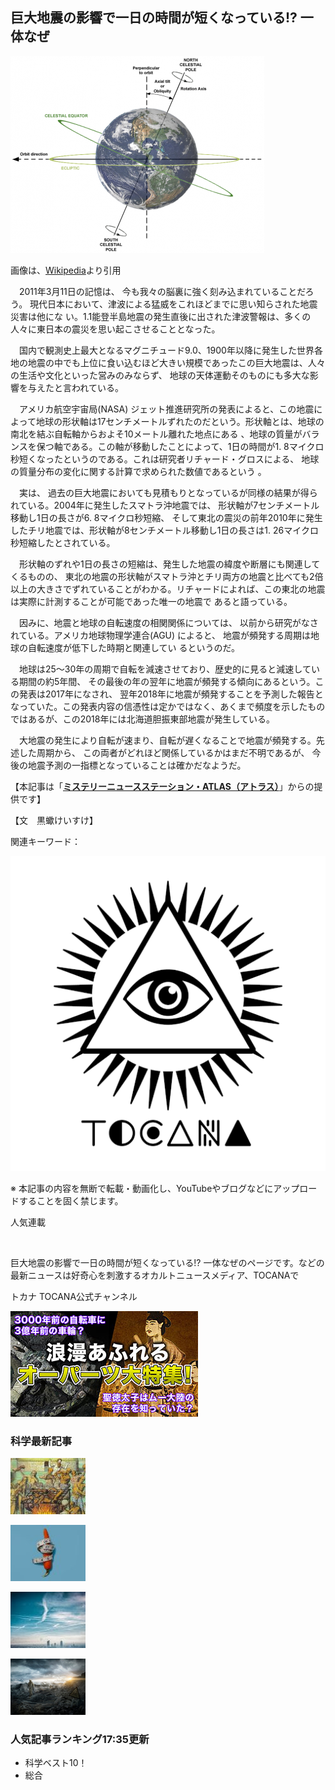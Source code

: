 ## 巨大地震の影響で一日の時間が短くなっている!? 一体なぜ

![](%E5%B7%A8%E5%A4%A7%E5%9C%B0%E9%9C%87%E3%81%AE%E5%BD%B1%E9%9F%BF%E3%81%A7%E4%B8%80%E6%97%A5%E3%81%AE%E6%99%82%E9%96%93%E3%81%8C%E7%9F%AD%E3%81%8F%E3%81%AA%E3%81%A3%E3%81%A6%E3%81%84%E3%82%8B!%20%E4%B8%80%E4%BD%93%E3%81%AA%E3%81%9C%EF%BD%B0%E3%82%AA%E3%82%AB%E3%83%AB%E3%83%88%E3%83%8B%E3%83%A5%E3%83%BC%E3%82%B9%E3%83%A1%E3%83%87%E3%82%A3%E3%82%A2%20%E3%83%88%E3%82%AB%E3%83%8A/AxialTiltObliquity-406x315.png)

画像は、[Wikipedia](https://commons.wikimedia.org/w/index.php?curid=3262268)より引用

　2011年3月11日の記憶は、 今も我々の脳裏に強く刻み込まれていることだろう。 現代日本において、津波による猛威をこれほどまでに思い知らされた地震災害は他にな い。1.1能登半島地震の発生直後に出された津波警報は、多くの人々に東日本の震災を思い起こさせることとなった。

　国内で観測史上最大となるマグニチュード9.0、1900年以降に発生した世界各地の地震の中でも上位に食い込むほど大きい規模であったこの巨大地震は、人々の生活や文化といった営みのみならず、 地球の天体運動そのものにも多大な影響を与えたと言われている。

　アメリカ航空宇宙局(NASA) ジェット推進研究所の発表によると、この地震によって地球の形状軸は17センチメートルずれたのだという。形状軸とは、地球の南北を結ぶ自転軸からおよそ10メートル離れた地点にある 、地球の質量がバランスを保つ軸である。この軸が移動したことによって、1日の時間が1. 8マイクロ秒短くなったというのである。これは研究者リチャード・グロスによる、 地球の質量分布の変化に関する計算で求められた数値であるという 。

　実は、 過去の巨大地震においても見積もりとなっているが同様の結果が得られている。2004年に発生したスマトラ沖地震では、 形状軸が7センチメートル移動し1日の長さが6. 8マイクロ秒短縮、 そして東北の震災の前年2010年に発生したチリ地震では、形状軸が8センチメートル移動し1日の長さは1. 26マイクロ秒短縮したとされている。

　形状軸のずれや1日の長さの短縮は、発生した地震の緯度や断層にも関連してくるものの、 東北の地震の形状軸がスマトラ沖とチリ両方の地震と比べても2倍 以上の大きさでずれていることがわかる。リチャードによれば、この東北の地震は実際に計測することが可能であった唯一の地震で あると語っている。

　因みに、地震と地球の自転速度の相関関係については、 以前から研究がなされている。アメリカ地球物理学連合(AGU) によると、 地震が頻発する周期は地球の自転速度が低下した時期と関連してい るというのだ。

　地球は25～30年の周期で自転を減速させており、歴史的に見ると減速している期間の約5年間、 その最後の年の翌年に地震が頻発する傾向にあるという。この発表は2017年になされ、 翌年2018年に地震が頻発することを予測した報告となっていた。この発表内容の信憑性は定かではなく、あくまで頻度を示したものではあるが、この2018年には北海道胆振東部地震が発生している。

　大地震の発生により自転が速まり、自転が遅くなることで地震が頻発する。先述した周期から、 この両者がどれほど関係しているかはまだ不明であるが、 今後の地震予測の一指標となっていることは確かだなようだ。

【本記事は「[**ミステリーニュースステーション・ATLAS（アトラス）**](https://mnsatlas.com/)」からの提供です】

【文　黒蠍けいすけ】

関連キーワード：

![](%E5%B7%A8%E5%A4%A7%E5%9C%B0%E9%9C%87%E3%81%AE%E5%BD%B1%E9%9F%BF%E3%81%A7%E4%B8%80%E6%97%A5%E3%81%AE%E6%99%82%E9%96%93%E3%81%8C%E7%9F%AD%E3%81%8F%E3%81%AA%E3%81%A3%E3%81%A6%E3%81%84%E3%82%8B!%20%E4%B8%80%E4%BD%93%E3%81%AA%E3%81%9C%EF%BD%B0%E3%82%AA%E3%82%AB%E3%83%AB%E3%83%88%E3%83%8B%E3%83%A5%E3%83%BC%E3%82%B9%E3%83%A1%E3%83%87%E3%82%A3%E3%82%A2%20%E3%83%88%E3%82%AB%E3%83%8A/icon-sns.png)

※ 本記事の内容を無断で転載・動画化し、YouTubeやブログなどにアップロードすることを固く禁じます。

人気連載

[![24時間でこんなに小顔に!?  最先端「波動美容」の実力がやばい](%E5%B7%A8%E5%A4%A7%E5%9C%B0%E9%9C%87%E3%81%AE%E5%BD%B1%E9%9F%BF%E3%81%A7%E4%B8%80%E6%97%A5%E3%81%AE%E6%99%82%E9%96%93%E3%81%8C%E7%9F%AD%E3%81%8F%E3%81%AA%E3%81%A3%E3%81%A6%E3%81%84%E3%82%8B!%20%E4%B8%80%E4%BD%93%E3%81%AA%E3%81%9C%EF%BD%B0%E3%82%AA%E3%82%AB%E3%83%AB%E3%83%88%E3%83%8B%E3%83%A5%E3%83%BC%E3%82%B9%E3%83%A1%E3%83%87%E3%82%A3%E3%82%A2%20%E3%83%88%E3%82%AB%E3%83%8A/1x1.trans.gif)](https://tocana.jp/2024/01/post_260902_entry.html)

巨大地震の影響で一日の時間が短くなっている!? 一体なぜのページです。などの最新ニュースは好奇心を刺激するオカルトニュースメディア、TOCANAで

トカナ TOCANA公式チャンネル

[![](%E5%B7%A8%E5%A4%A7%E5%9C%B0%E9%9C%87%E3%81%AE%E5%BD%B1%E9%9F%BF%E3%81%A7%E4%B8%80%E6%97%A5%E3%81%AE%E6%99%82%E9%96%93%E3%81%8C%E7%9F%AD%E3%81%8F%E3%81%AA%E3%81%A3%E3%81%A6%E3%81%84%E3%82%8B!%20%E4%B8%80%E4%BD%93%E3%81%AA%E3%81%9C%EF%BD%B0%E3%82%AA%E3%82%AB%E3%83%AB%E3%83%88%E3%83%8B%E3%83%A5%E3%83%BC%E3%82%B9%E3%83%A1%E3%83%87%E3%82%A3%E3%82%A2%20%E3%83%88%E3%82%AB%E3%83%8A/youtube_thumbnail_833-2.jpg)](https://youtu.be/pSv8-xLu97I)

### 科学最新記事

[![古代カニバリズム文化【前編】](%E5%B7%A8%E5%A4%A7%E5%9C%B0%E9%9C%87%E3%81%AE%E5%BD%B1%E9%9F%BF%E3%81%A7%E4%B8%80%E6%97%A5%E3%81%AE%E6%99%82%E9%96%93%E3%81%8C%E7%9F%AD%E3%81%8F%E3%81%AA%E3%81%A3%E3%81%A6%E3%81%84%E3%82%8B!%20%E4%B8%80%E4%BD%93%E3%81%AA%E3%81%9C%EF%BD%B0%E3%82%AA%E3%82%AB%E3%83%AB%E3%83%88%E3%83%8B%E3%83%A5%E3%83%BC%E3%82%B9%E3%83%A1%E3%83%87%E3%82%A3%E3%82%A2%20%E3%83%88%E3%82%AB%E3%83%8A/ancientcannibalism5-120x90.jpg)](https://tocana.jp/2024/02/post_260597_entry.html)

[![ペニス増大手術で逆に縮んでしまい医師を提訴](%E5%B7%A8%E5%A4%A7%E5%9C%B0%E9%9C%87%E3%81%AE%E5%BD%B1%E9%9F%BF%E3%81%A7%E4%B8%80%E6%97%A5%E3%81%AE%E6%99%82%E9%96%93%E3%81%8C%E7%9F%AD%E3%81%8F%E3%81%AA%E3%81%A3%E3%81%A6%E3%81%84%E3%82%8B!%20%E4%B8%80%E4%BD%93%E3%81%AA%E3%81%9C%EF%BD%B0%E3%82%AA%E3%82%AB%E3%83%AB%E3%83%88%E3%83%8B%E3%83%A5%E3%83%BC%E3%82%B9%E3%83%A1%E3%83%87%E3%82%A3%E3%82%A2%20%E3%83%88%E3%82%AB%E3%83%8A/shrinkedpenis4-120x90.jpg)](https://tocana.jp/2024/02/post_261092_entry.html)

[![人工気象操作が現実化している“確実な証拠”5つ！](%E5%B7%A8%E5%A4%A7%E5%9C%B0%E9%9C%87%E3%81%AE%E5%BD%B1%E9%9F%BF%E3%81%A7%E4%B8%80%E6%97%A5%E3%81%AE%E6%99%82%E9%96%93%E3%81%8C%E7%9F%AD%E3%81%8F%E3%81%AA%E3%81%A3%E3%81%A6%E3%81%84%E3%82%8B!%20%E4%B8%80%E4%BD%93%E3%81%AA%E3%81%9C%EF%BD%B0%E3%82%AA%E3%82%AB%E3%83%AB%E3%83%88%E3%83%8B%E3%83%A5%E3%83%BC%E3%82%B9%E3%83%A1%E3%83%87%E3%82%A3%E3%82%A2%20%E3%83%88%E3%82%AB%E3%83%8A/quakecloud_t-120x90.jpg)](https://tocana.jp/2024/02/post_259649_entry.html)

[!["ゾンビウイルス"が新たなパンデミックを引き起こす！？](%E5%B7%A8%E5%A4%A7%E5%9C%B0%E9%9C%87%E3%81%AE%E5%BD%B1%E9%9F%BF%E3%81%A7%E4%B8%80%E6%97%A5%E3%81%AE%E6%99%82%E9%96%93%E3%81%8C%E7%9F%AD%E3%81%8F%E3%81%AA%E3%81%A3%E3%81%A6%E3%81%84%E3%82%8B!%20%E4%B8%80%E4%BD%93%E3%81%AA%E3%81%9C%EF%BD%B0%E3%82%AA%E3%82%AB%E3%83%AB%E3%83%88%E3%83%8B%E3%83%A5%E3%83%BC%E3%82%B9%E3%83%A1%E3%83%87%E3%82%A3%E3%82%A2%20%E3%83%88%E3%82%AB%E3%83%8A/Virus_thumb-120x90.png)](https://tocana.jp/2024/01/post_261283_entry.html)

### 人気記事ランキング17:35更新

-   科学ベスト10！
-   総合